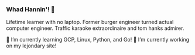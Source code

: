 ### Whad Hannin'! 👋

Lifetime learner with no laptop.
Former burger engineer turned actual computer engineer.
Traffic karaoke extraordinaire and tom hanks admirer.

🌱 I’m currently learning GCP, Linux, Python, and Go!
🔭 I’m currently working on my lejondary site!

<!--
**Lejondary/Lejondary** is a ✨ _special_ ✨ repository because its `README.md` (this file) appears on your GitHub profile.

Here are some ideas to get you started:

- 🔭 I’m currently working on ...
- 🌱 I’m currently learning ...
- 👯 I’m looking to collaborate on ...
- 🤔 I’m looking for help with ...
- 💬 Ask me about ...
- 📫 How to reach me: ...
- 😄 Pronouns: ...
- ⚡ Fun fact: ...
-->
